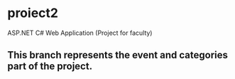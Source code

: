# proiect2
ASP.NET C# Web Application (Project for faculty)


## This branch represents the event and categories part of the project.
